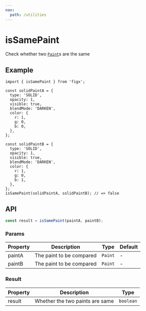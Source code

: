 ```yaml
---
nav:
  path: /utilities
---
```


# isSamePaint

Check whether two [`Paint`](https://www.figma.com/plugin-docs/api/Paint/)s are the same

## Example

```tsx
import { isSamePaint } from 'figx';

const solidPaintA = {
  type: 'SOLID',
  opacity: 1,
  visible: true,
  blendMode: 'DARKEN',
  color: {
    r: 1,
    g: 0,
    b: 0,
  },
};

const solidPaintB = {
  type: 'SOLID',
  opacity: 1,
  visible: true,
  blendMode: 'DARKEN',
  color: {
    r: 1,
    g: 0,
    b: 1,
  },
};
isSamePaint(solidPaintA, solidPaintB); // => false
```

## API

```ts
const result = isSamePaint(paintA, paintB);
```

### Params

| Property | Description              | Type    | Default |
| -------- | ------------------------ | ------- | ------- |
| paintA   | The paint to be compared | `Paint` | -       |
| paintB   | The paint to be compared | `Paint` | -       |

### Result

| Property | Description                     | Type      |
| -------- | ------------------------------- | --------- |
| result   | Whether the two paints are same | `boolean` |
